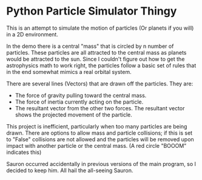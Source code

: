 # Python Particle Simulator Thingy

This is an attempt to simulate the motion of particles (Or planets if you will) in a 2D environment. 

In the demo there is a central "mass" that is circled by n number of particles. These particles are all attracted to the central mass as planets would be attracted to the sun. Since I couldn't figure out how to get the astrophysics math to work right, the particles follow a basic set of rules that in the end somewhat mimics a real orbital system. 

There are several lines (Vectors) that are drawn off the particles. They are: 

* The force of gravity pulling toward the central mass.
* The force of inertia currently acting on the particle.
* The resultant vector from the other two forces. The resultant vector shows the projected movement of the particle. 

This project is inefficient, particularly when too many particles are being drawn. 
There are options to allow mass and particle collisions; if this is set to "False" collisions are not allowed and the particles will be removed upon impact with another particle or the central mass. (A red circle "BOOOM" indicates this) 

Sauron occurred accidentally in previous versions of the main program, so I decided to keep him. All hail the all-seeing Sauron.